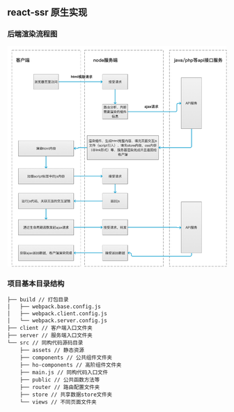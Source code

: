 ## react-ssr 原生实现

### 后端渲染流程图

<img src="https://github.com/wqzwh/react-ssr/blob/master/react-ssr.png" width="700" />

### 项目基本目录结构

```
├── build // 打包目录
│   ├── webpack.base.config.js
│   ├── webpack.client.config.js
│   └── webpack.server.config.js
├── client // 客户端入口文件夹
├── server // 服务端入口文件夹
└── src // 同构代码源码目录
    ├── assets // 静态资源
    ├── components // 公共组件文件夹
    ├── ho-components // 高阶组件文件夹
    ├── main.js // 同构代码入口文件
    ├── public // 公共函数方法等
    ├── router // 路由配置文件夹
    ├── store // 共享数据store文件夹
    └── views // 不同页面文件夹
```
